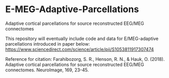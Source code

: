 # E-MEG-Adaptive-Parcellations
Adaptive cortical parcellations for source reconstructed EEG/MEG connectomes

This repository will eventually include code and data for E/MEG-adaptive parcellations introduced in paper below:
https://www.sciencedirect.com/science/article/pii/S1053811917307474

Reference for citation: Farahibozorg, S. R., Henson, R. N., & Hauk, O. (2018). Adaptive cortical parcellations for source reconstructed EEG/MEG connectomes. NeuroImage, 169, 23-45.


